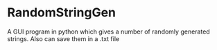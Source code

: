 # RandomStringGen
A GUI program in python which gives a number of randomly generated strings. Also can save them in a .txt file
